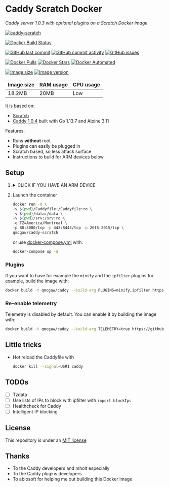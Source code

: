 # Caddy Scratch Docker

*Caddy server 1.0.3 with optional plugins on a Scratch Docker image*

[![caddy-scratch](https://github.com/qdm12/caddy-scratch/raw/master/title.jpg)](https://hub.docker.com/r/qmcgaw/caddy-scratch)

[![Docker Build Status](https://img.shields.io/docker/cloud/build/qmcgaw/caddy-scratch.svg)](https://hub.docker.com/r/qmcgaw/caddy-scratch)

[![GitHub last commit](https://img.shields.io/github/last-commit/qdm12/caddy-scratch.svg)](https://github.com/qdm12/caddy-scratch/issues)
[![GitHub commit activity](https://img.shields.io/github/commit-activity/y/qdm12/caddy-scratch.svg)](https://github.com/qdm12/caddy-scratch/issues)
[![GitHub issues](https://img.shields.io/github/issues/qdm12/caddy-scratch.svg)](https://github.com/qdm12/caddy-scratch/issues)

[![Docker Pulls](https://img.shields.io/docker/pulls/qmcgaw/caddy-scratch.svg)](https://hub.docker.com/r/qmcgaw/caddy-scratch)
[![Docker Stars](https://img.shields.io/docker/stars/qmcgaw/caddy-scratch.svg)](https://hub.docker.com/r/qmcgaw/caddy-scratch)
[![Docker Automated](https://img.shields.io/docker/cloud/automated/qmcgaw/caddy-scratch.svg)](https://hub.docker.com/r/qmcgaw/caddy-scratch)

[![Image size](https://images.microbadger.com/badges/image/qmcgaw/caddy-scratch.svg)](https://microbadger.com/images/qmcgaw/caddy-scratch)
[![Image version](https://images.microbadger.com/badges/version/qmcgaw/caddy-scratch.svg)](https://microbadger.com/images/qmcgaw/caddy-scratch)

| Image size | RAM usage | CPU usage |
| --- | --- | --- |
| 18.2MB | 20MB | Low |

It is based on:

- [Scratch](https://hub.docker.com/_/scratch/)
- [Caddy 1.0.4](https://github.com/mholt/caddy) built with Go 1.13.7 and Alpine 3.11

Features:

- Runs **without** root
- Plugins can easily be plugged in
- Scratch based, so less attack surface
- Instructions to build for ARM devices below

## Setup

1. <details><summary>CLICK IF YOU HAVE AN ARM DEVICE</summary><p>

    You need to build the Docker image on your device with

    ```sh
    docker build -t qmcgaw/caddy-scratch https://github.com/qdm12/caddy-scratch.git
    ```

    </p></details>

1. Launch the container

    ```sh
    docker run -d \
    -v $(pwd)/Caddyfile:/Caddyfile:ro \
    -v $(pwd)/data:/data \
    -v $(pwd)/srv:/srv:ro \
    -e TZ=America/Montreal \
    -p 80:8080/tcp -p 443:8443/tcp -p 2015:2015/tcp \
    qmcgaw/caddy-scratch
    ```

    or use [docker-compose.yml](https://github.com/qdm12/caddy-scratch/blob/master/docker-compose.yml) with:

    ```sh
    docker-compose up -d
    ```

### Plugins

If you want to have for example the `minify` and the `ipfilter` plugins for example, build the image with:

```sh
docker build -t qmcgaw/caddy --build-arg PLUGINS=minify,ipfilter https://github.com/qdm12/caddy-scratch.git
```

### Re-enable telemetry

Telemetry is disabled by default. You can enable it by building the image with:

```sh
docker build -t qmcgaw/caddy --build-arg TELEMETRY=true https://github.com/qdm12/caddy-scratch.git
```

## Little tricks

- Hot reload the Caddyfile with

    ```sh
    docker kill --signal=USR1 caddy
    ```

## TODOs

- [ ] Tzdata
- [ ] Use lists of IPs to block with ipfilter with `import blockIps`
- [ ] Healthcheck for Caddy
- [ ] Intelligent IP blocking

## License

This repository is under an [MIT license](https://github.com/qdm12/caddy-scratch/master/license)

## Thanks

- To the Caddy developers and mholt especially
- To the Caddy plugins developers
- To abiosoft for helping me out building this Docker image
